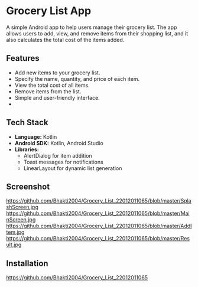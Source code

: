 # Grocery List App

A simple Android app to help users manage their grocery list. The app allows users to add, view, and remove items from their shopping list, and it also calculates the total cost of the items added.

## Features

- Add new items to your grocery list.
- Specify the name, quantity, and price of each item.
- View the total cost of all items.
- Remove items from the list.
- Simple and user-friendly interface.
- 
## Tech Stack

- **Language:** Kotlin
- **Android SDK:** Kotlin, Android Studio
- **Libraries:** 
  - AlertDialog for item addition
  - Toast messages for notifications
  - LinearLayout for dynamic list generation

## Screenshot

https://github.com/Bhakti2004/Grocery_List_22012011065/blob/master/SplashScreen.jpg
https://github.com/Bhakti2004/Grocery_List_22012011065/blob/master/MainScreen.jpg
https://github.com/Bhakti2004/Grocery_List_22012011065/blob/master/AddItem.jpg
https://github.com/Bhakti2004/Grocery_List_22012011065/blob/master/Result.jpg
 
## Installation
https://github.com/Bhakti2004/Grocery_List_22012011065
